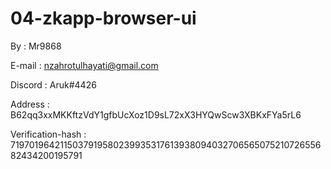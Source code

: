 # 04-zkapp-browser-ui

By : Mr9868 

E-mail : nzahrotulhayati@gmail.com

Discord : Aruk#4426

Address : B62qq3xxMKKftzVdY1gfbUcXoz1D9sL72xX3HYQwScw3XBKxFYa5rL6

Verification-hash : 719701964211503791958023993531761393809403270656507521072655682434200195791
